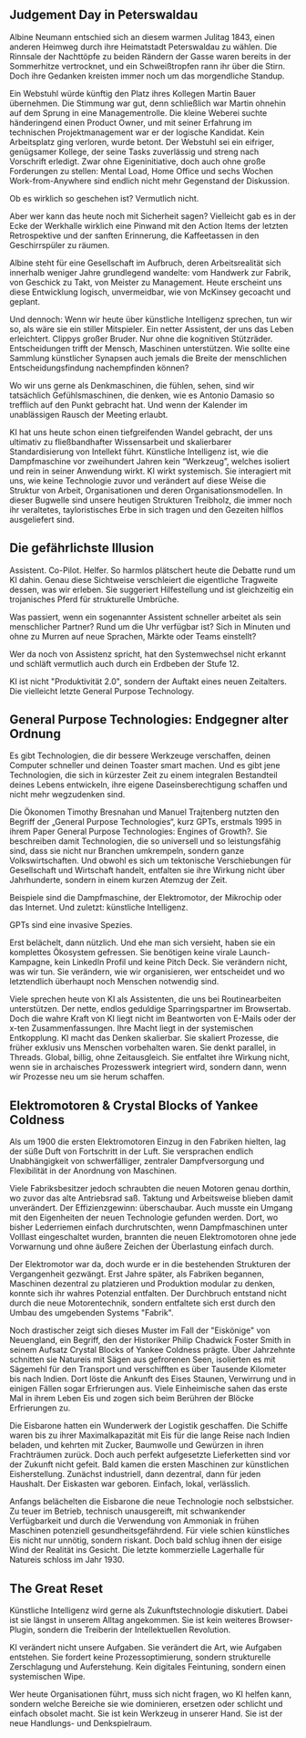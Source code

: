 ## Judgement Day in Peterswaldau

Albine Neumann entschied sich an diesem warmen Julitag 1843, einen anderen Heimweg durch ihre Heimatstadt Peterswaldau zu wählen. Die Rinnsale der Nachttöpfe zu beiden Rändern der Gasse waren bereits in der Sommerhitze vertrocknet, und ein Schweißtropfen rann ihr über die Stirn. Doch ihre Gedanken kreisten immer noch um das morgendliche Standup.

Ein Webstuhl würde künftig den Platz ihres Kollegen Martin Bauer übernehmen. Die Stimmung war gut, denn schließlich war Martin ohnehin auf dem Sprung in eine Managementrolle. Die kleine Weberei suchte händeringend einen Product Owner, und mit seiner Erfahrung im technischen Projektmanagement war er der logische Kandidat. Kein Arbeitsplatz ging verloren, wurde betont. Der Webstuhl sei ein eifriger, genügsamer Kollege, der seine Tasks zuverlässig und streng nach Vorschrift erledigt. Zwar ohne Eigeninitiative, doch auch ohne große Forderungen zu stellen: Mental Load, Home Office und sechs Wochen Work-from-Anywhere sind endlich nicht mehr Gegenstand der Diskussion.

Ob es wirklich so geschehen ist?
Vermutlich nicht.

Aber wer kann das heute noch mit Sicherheit sagen? Vielleicht gab es in der Ecke der Werkhalle wirklich eine Pinwand mit den Action Items der letzten Retrospektive und der sanften Erinnerung, die Kaffeetassen in den Geschirrspüler zu räumen.

Albine steht für eine Gesellschaft im Aufbruch, deren Arbeitsrealität sich innerhalb weniger Jahre grundlegend wandelte: vom Handwerk zur Fabrik, von Geschick zu Takt, von Meister zu Management. Heute erscheint uns diese Entwicklung logisch, unvermeidbar, wie von McKinsey gecoacht und geplant.

Und dennoch: Wenn wir heute über künstliche Intelligenz sprechen, tun wir so, als wäre sie ein stiller Mitspieler. Ein netter Assistent, der uns das Leben erleichtert. Clippys großer Bruder. Nur ohne die kognitiven Stützräder. Entscheidungen trifft der Mensch, Maschinen unterstützen. Wie sollte eine Sammlung künstlicher Synapsen auch jemals die Breite der menschlichen Entscheidungsfindung nachempfinden können?

Wo wir uns gerne als Denkmaschinen, die fühlen, sehen, sind wir tatsächlich Gefühlsmaschinen, die denken, wie es Antonio Damasio so trefflich auf den Punkt gebracht hat. Und wenn der Kalender im unablässigen Rausch der Meeting erlaubt.

KI hat uns heute schon  einen tiefgreifenden Wandel gebracht, der uns ultimativ zu fließbandhafter Wissensarbeit und skalierbarer Standardisierung von Intellekt führt. Künstliche Intelligenz ist, wie die Dampfmaschine vor zweihundert Jahren kein “Werkzeug”, welches isoliert und rein in seiner Anwendung wirkt. KI wirkt systemisch. Sie interagiert mit uns, wie keine Technologie zuvor und verändert auf diese Weise die Struktur von Arbeit, Organisationen und deren Organisationsmodellen. In dieser Bugwelle sind unsere heutigen Strukturen Treibholz, die immer noch ihr veraltetes, tayloristisches Erbe in sich tragen und den Gezeiten hilflos ausgeliefert sind.

## Die gefährlichste Illusion

Assistent. Co-Pilot. Helfer. So harmlos plätschert heute die Debatte rund um KI dahin. Genau diese Sichtweise verschleiert die eigentliche Tragweite dessen, was wir erleben. Sie suggeriert Hilfestellung und ist gleichzeitig ein trojanisches Pferd für strukturelle Umbrüche.

Was passiert, wenn ein sogenannter Assistent schneller arbeitet als sein menschlicher Partner? Rund um die Uhr verfügbar ist? Sich in Minuten und ohne zu Murren auf neue Sprachen, Märkte oder Teams einstellt?

Wer da noch von Assistenz spricht, hat den Systemwechsel nicht erkannt und schläft vermutlich auch durch ein Erdbeben der Stufe 12.

KI ist nicht "Produktivität 2.0", sondern der Auftakt eines neuen Zeitalters. Die vielleicht letzte General Purpose Technology.

## General Purpose Technologies: Endgegner alter Ordnung

Es gibt Technologien, die dir bessere Werkzeuge verschaffen, deinen Computer schneller und deinen Toaster smart machen. Und es gibt jene Technologien, die sich in kürzester Zeit zu einem integralen Bestandteil deines Lebens entwickeln, ihre eigene Daseinsberechtigung schaffen und nicht mehr wegzudenken sind.

Die Ökonomen Timothy Bresnahan und Manuel Trajtenberg nutzten den Begriff der „General Purpose Technologies“, kurz GPTs, erstmals 1995 in ihrem Paper General Purpose Technologies: Engines of Growth?. Sie beschreiben damit Technologien, die so universell und so leistungsfähig sind, dass sie nicht nur Branchen umkrempeln, sondern ganze Volkswirtschaften. Und obwohl es sich um tektonische Verschiebungen für Gesellschaft und Wirtschaft handelt, entfalten sie ihre Wirkung nicht über Jahrhunderte, sondern in einem kurzen Atemzug der Zeit.

Beispiele sind die Dampfmaschine, der Elektromotor, der Mikrochip oder das Internet. Und zuletzt: künstliche Intelligenz.

GPTs sind eine invasive Spezies.

Erst belächelt, dann nützlich. Und ehe man sich versieht, haben sie ein komplettes Ökosystem gefressen. Sie benötigen keine virale Launch-Kampagne, kein LinkedIn Profil und keine Pitch Deck. Sie verändern nicht, was wir tun. Sie verändern, wie wir organisieren, wer entscheidet und wo letztendlich überhaupt noch Menschen notwendig sind.

Viele sprechen heute von KI als Assistenten, die uns bei Routinearbeiten unterstützen. Der nette, endlos geduldige Sparringspartner im Browsertab. Doch die wahre Kraft von KI liegt nicht im Beantworten von E-Mails oder der x-ten Zusammenfassungen.
Ihre Macht liegt in der systemischen Entkopplung.
KI macht das Denken skalierbar. Sie skaliert Prozesse, die früher exklusiv uns Menschen vorbehalten waren. Sie denkt parallel, in Threads. Global, billig, ohne Zeitausgleich.
Sie entfaltet ihre Wirkung nicht, wenn sie in archaisches Prozesswerk integriert wird, sondern dann, wenn wir Prozesse neu um sie herum schaffen.

## Elektromotoren & Crystal Blocks of Yankee Coldness

Als um 1900 die ersten Elektromotoren Einzug in den Fabriken hielten, lag der süße Duft von Fortschritt in der Luft. Sie versprachen endlich Unabhängigkeit von schwerfälliger, zentraler Dampfversorgung und Flexibilität in der Anordnung von Maschinen.

Viele Fabriksbesitzer jedoch schraubten die neuen Motoren genau dorthin, wo zuvor das alte Antriebsrad saß. Taktung und Arbeitsweise blieben damit unverändert. Der Effizienzgewinn: überschaubar. Auch musste ein Umgang mit den Eigenheiten der neuen Technologie gefunden werden. Dort, wo bisher Lederriemen einfach durchrutschten, wenn Dampfmaschinen unter Volllast eingeschaltet wurden, brannten die neuen Elektromotoren ohne jede Vorwarnung und ohne äußere Zeichen der Überlastung einfach durch.

Der Elektromotor war da, doch wurde er in die bestehenden Strukturen der Vergangenheit gezwängt. Erst Jahre später, als Fabriken begannen, Maschinen dezentral zu platzieren und Produktion modular zu denken, konnte sich ihr wahres Potenzial entfalten. Der Durchbruch entstand nicht durch die neue Motorentechnik, sondern entfaltete sich erst durch den Umbau des umgebenden Systems "Fabrik".

Noch drastischer zeigt sich dieses Muster im Fall der "Eiskönige" von Neuengland, ein Begriff, den der Historiker Philip Chadwick Foster Smith in seinem Aufsatz Crystal Blocks of Yankee Coldness prägte. Über Jahrzehnte schnitten sie Natureis mit Sägen aus gefrorenen Seen, isolierten es mit Sägemehl für den Transport und verschifften es über Tausende Kilometer bis nach Indien. Dort löste die Ankunft des Eises Staunen, Verwirrung und in einigen Fällen sogar Erfrierungen aus. Viele Einheimische sahen das erste Mal in ihrem Leben Eis und zogen sich beim Berühren der Blöcke Erfrierungen zu.

Die Eisbarone hatten ein Wunderwerk der Logistik geschaffen. Die Schiffe waren bis zu ihrer Maximalkapazität mit Eis für die lange Reise nach Indien beladen, und kehrten mit Zucker, Baumwolle und Gewürzen in ihren Frachträumen zurück. Doch auch perfekt aufgesetzte Lieferketten sind vor der Zukunft nicht gefeit. Bald kamen die ersten Maschinen zur künstlichen Eisherstellung. Zunächst industriell, dann dezentral, dann für jeden Haushalt. Der Eiskasten war geboren. Einfach, lokal, verlässlich.

Anfangs belächelten die Eisbarone die neue Technologie noch selbstsicher. Zu teuer im Betrieb, technisch unausgereift, mit schwankender Verfügbarkeit und durch die Verwendung von Ammoniak in frühen Maschinen potenziell gesundheitsgefährdend. Für viele schien künstliches Eis nicht nur unnötig, sondern riskant. Doch bald schlug ihnen der eisige Wind der Realität ins Gesicht. Die letzte kommerzielle Lagerhalle für Natureis schloss im Jahr 1930.

## The Great Reset

Künstliche Intelligenz wird gerne als Zukunftstechnologie diskutiert. Dabei ist sie längst in unserem Alltag angekommen. Sie ist kein weiteres Browser-Plugin, sondern die Treiberin der Intellektuellen Revolution.

KI verändert nicht unsere Aufgaben. Sie verändert die Art, wie Aufgaben entstehen. Sie fordert keine Prozessoptimierung, sondern strukturelle Zerschlagung und Auferstehung. Kein digitales Feintuning, sondern einen systemischen Wipe.

Wer heute Organisationen führt, muss sich nicht fragen, wo KI helfen kann, sondern welche Bereiche sie wie dominieren, ersetzen oder schlicht und einfach obsolet macht. Sie ist kein Werkzeug in unserer Hand. Sie ist der neue Handlungs- und Denkspielraum.
